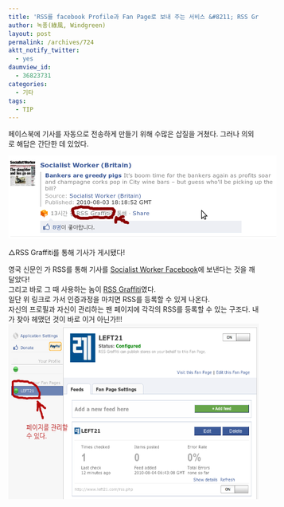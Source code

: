 ```yaml
---
title: 'RSS를 facebook Profile과 Fan Page로 보내 주는 서비스 &#8211; RSS Graffiti'
author: 녹풍(綠風, Windgreen)
layout: post
permalink: /archives/724
aktt_notify_twitter:
  - yes
daumview_id:
  - 36823731
categories:
  - 기타
tags:
  - TIP
---
```

페이스북에 기사를 자동으로 전송하게 만들기 위해 수많은 삽질을 거쳤다. 그러나 의외로 해답은 간단한 데 있었다.

<div>
  <div style="width: 549px" class="wp-caption aligncenter">
    <img src="/uploads/legacy/old-images/1/cfile25.uf.180BB9534D4BC95A085F83.png" alt="" width="539" height="167" /><p class="wp-caption-text">
      △RSS Graffiti를 통해 기사가 게시됐다!
    </p>
  </div>
</div>

<div>
  영국 신문인 <Socialist Worker>가 RSS를 통해 기사를 <a href="http://www.facebook.com/pages/Socialist-Worker-Britain/306787652354" target="_blank">Socialist Worker Facebook</a>에 보낸다는 것을 깨달았다!
</div>

<div>
  그리고 바로 그 때 사용하는 놈이 <a href="http://apps.facebook.com/rssgraffiti/" target="_blank">RSS Graffiti</a>였다.
</div>

<div>
  일단 위 링크로 가서 인증과정을 마치면 RSS를 등록할 수 있게 나온다.
</div>

<div>
  자신의 프로필과 자신이 관리하는 팬 페이지에 각각의 RSS를 등록할 수 있는 구조다. 내가 찾아 헤맸던 것이 바로 이거 아닌가!!!
</div>

<div>
  <img class="aligncenter" src="/uploads/legacy/old-images/1/cfile10.uf.1665064D4D4BC95A1879F1.png" alt="" width="580" height="352" />
</div>